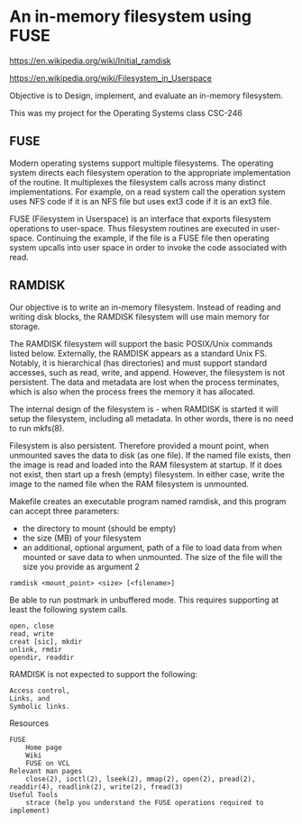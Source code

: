 # An in-memory filesystem using FUSE

https://en.wikipedia.org/wiki/Initial_ramdisk

https://en.wikipedia.org/wiki/Filesystem_in_Userspace

Objective is to Design, implement, and evaluate an in-memory filesystem.

This was my project for the Operating Systems class CSC-246

## FUSE

Modern operating systems support multiple filesystems. The operating system directs each filesystem operation to the appropriate implementation of the routine. It multiplexes the filesystem calls across many distinct implementations. For example, on a read system call the operation system uses NFS code if it is an NFS file but uses ext3 code if it is an ext3 file.

FUSE (Filesystem in Userspace) is an interface that exports filesystem operations to user-space. Thus filesystem routines are executed in user-space. Continuing the example, if the file is a FUSE file then operating system upcalls into user space in order to invoke the code associated with read.

## RAMDISK

Our objective is to write an in-memory filesystem. Instead of reading and writing disk blocks, the RAMDISK filesystem will use main memory for storage. 

The RAMDISK filesystem will support the basic POSIX/Unix commands listed below. Externally, the RAMDISK appears as a standard Unix FS. Notably, it is hierarchical (has directories) and must support standard accesses, such as read, write, and append. However, the filesystem is not persistent. The data and metadata are lost when the process terminates, which is also when the process frees the memory it has allocated.

The internal design of the filesystem is - when RAMDISK is started it will setup the filesystem, including all metadata. In other words, there is no need to run mkfs(8).

Filesystem is also persistent. Therefore provided a mount point, when unmounted saves the data to disk (as one file). If the named file exists, then the image is read and loaded into the RAM filesystem at startup. If it does not exist, then start up a fresh (empty) filesystem. In either case, write the image to the named file when the RAM filesystem is unmounted.

Makefile creates an executable program named ramdisk, and this program can accept three parameters: 
- the directory to mount (should be empty) 
- the size (MB) of your filesystem 
- an additional, optional argument, path of a file to load data from when mounted or save data to when unmounted. The size of the file will the size you provide as argument 2

`ramdisk <mount_point> <size> [<filename>] `

Be able to run postmark in unbuffered mode. This requires supporting at least the following system calls.

    open, close
    read, write
    creat [sic], mkdir
    unlink, rmdir
    opendir, readdir 

RAMDISK is not expected to support the following:

    Access control,
    Links, and
    Symbolic links.

Resources

    FUSE
        Home page
        Wiki
        FUSE on VCL 
    Relevant man pages
        close(2), ioctl(2), lseek(2), mmap(2), open(2), pread(2), readdir(4), readlink(2), write(2), fread(3) 
    Useful Tools
        strace (help you understand the FUSE operations required to implement) 

